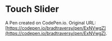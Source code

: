 # Touch Slider

A Pen created on CodePen.io. Original URL: [https://codepen.io/bradtraversy/pen/ExNVwgZ](https://codepen.io/bradtraversy/pen/ExNVwgZ).


